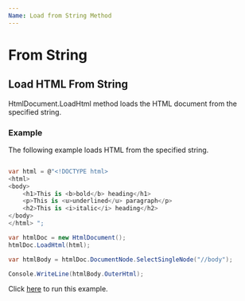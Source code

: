 ```yaml
---
Name: Load from String Method
---
```


# From String

## Load HTML From String

HtmlDocument.LoadHtml method loads the HTML document from the specified string.

### Example

The following example loads HTML from the specified string.

```csharp

var html = @"<!DOCTYPE html>
<html>
<body>
	<h1>This is <b>bold</b> heading</h1>
	<p>This is <u>underlined</u> paragraph</p>
	<h2>This is <i>italic</i> heading</h2>
</body>
</html> ";

var htmlDoc = new HtmlDocument();
htmlDoc.LoadHtml(html);

var htmlBody = htmlDoc.DocumentNode.SelectSingleNode("//body");

Console.WriteLine(htmlBody.OuterHtml);	

```

Click [here](https://dotnetfiddle.net/fKeTAp) to run this example.
